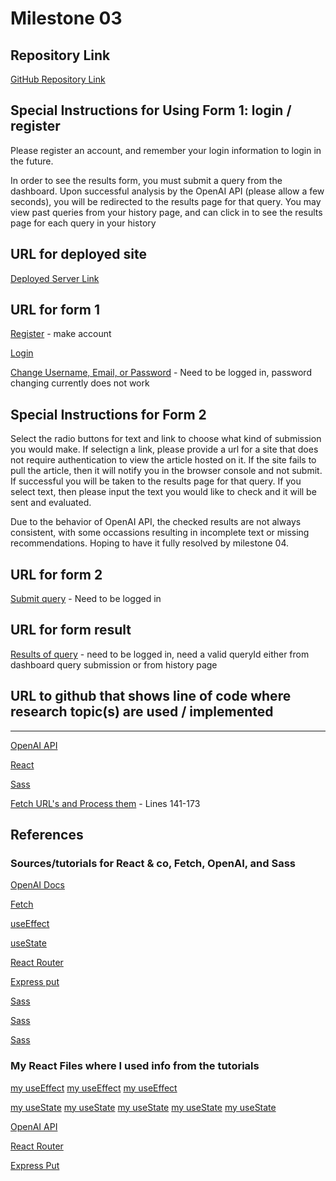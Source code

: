 # Milestone 03

## Repository Link

[GitHub Repository Link](https://github.com/nyu-csci-ua-0467-001-002-fall-2024/final-project-Jsinger03.git)

## Special Instructions for Using Form 1: login / register

Please register an account, and remember your login information to login in the future.

In order to see the results form, you must submit a query from the dashboard. Upon successful analysis by the OpenAI API (please allow a few seconds), you will be redirected to the results page for that query. You may view past queries from your history page, and can click in to see the results page for each query in your history

## URL for deployed site

[Deployed Server Link](https://linserv1.cims.nyu.edu:50003)

## URL for form 1

[Register](https://linserv1.cims.nyu.edu:50003/register) - make account

[Login](https://linserv1.cims.nyu.edu:50003)

[Change Username, Email, or Password](https://linserv1.cims.nyu.edu:50003/profile) - Need to be logged in, password changing currently does not work

## Special Instructions for Form 2

Select the radio buttons for text and link to choose what kind of submission you would make. If selectign a link, please provide a url for a site that does not require authentication to view the article hosted on it. If the site fails to pull the article, then it will notify you in the browser console and not submit. If successful you will be taken to the results page for that query. If you select text, then please input the text you would like to check and it will be sent and evaluated.

Due to the behavior of OpenAI API, the checked results are not always consistent, with some occassions resulting in incomplete text or missing recommendations. Hoping to have it fully resolved by milestone 04.

## URL for form 2

[Submit query](https://linserv1.cims.nyu.edu:/50003/dashboard) - Need to be logged in

## URL for form result

[Results of query](https://linserv1.cims.nyu.edu:50003/results/:queryId) - need to be logged in, need a valid queryId either from dashboard query submission or from history page

## URL to github that shows line of code where research topic(s) are used / implemented

---

[OpenAI API](https://github.com/nyu-csci-ua-0467-001-002-fall-2024/final-project-Jsinger03/blob/master/chat.mjs)

[React](https://github.com/nyu-csci-ua-0467-001-002-fall-2024/final-project-Jsinger03/tree/master/vite-project)

[Sass](https://github.com/nyu-csci-ua-0467-001-002-fall-2024/final-project-Jsinger03/tree/master/vite-project/src/styles)

[Fetch URL's and Process them](https://github.com/nyu-csci-ua-0467-001-002-fall-2024/final-project-Jsinger03/blob/master/app.mjs) - Lines 141-173

## References

### Sources/tutorials for React & co, Fetch, OpenAI, and Sass

[OpenAI Docs](https://platform.openai.com/docs/quickstart)

[Fetch](https://www.freecodecamp.org/news/how-to-fetch-api-data-in-react/)

[useEffect](https://www.w3schools.com/react/react_useeffect.asp)

[useState](https://www.w3schools.com/react/react_usestate.asp)

[React Router](https://www.w3schools.com/react/react_router.asp)

[Express put](https://www.geeksforgeeks.org/express-js-app-put-function/)

[Sass](https://stackoverflow.com/questions/65589265/vite-how-to-use-sass)

[Sass](https://sass-lang.com/)

[Sass](https://www.w3schools.com/sass/sass_intro.asp)

### My React Files where I used info from the tutorials

[my useEffect](History.jsx)
[my useEffect](Results.jsx)
[my useEffect](Dashboard.jsx)

[my useState](Register.jsx)
[my useState](History.jsx)
[my useState](Results.jsx)
[my useState](Dashboard.jsx)
[my useState](Profile.js)

[OpenAI API](chat.mjs)

[React Router](app.jsx)

[Express Put](app.mjs)
